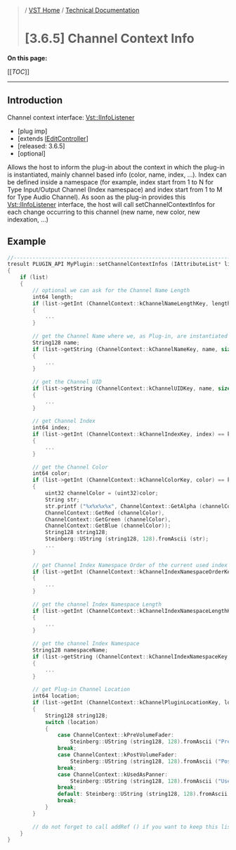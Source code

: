 >/ [VST Home](../../../index.md) / [Technical Documentation](../../Index.md)
>
># [3.6.5] Channel Context Info

**On this page:**

[[_TOC_]]

---

## Introduction

Channel context interface: [Vst::IInfoListener](https://steinbergmedia.github.io/vst3_doc/vstinterfaces/classSteinberg_1_1Vst_1_1ChannelContext_1_1IInfoListener.html)

- [plug imp]
- [extends [IEditController](https://steinbergmedia.github.io/vst3_doc/vstinterfaces/classSteinberg_1_1Vst_1_1IEditController.html)]
- [released: 3.6.5]
- [optional]

Allows the host to inform the plug-in about the context in which the plug-in is instantiated, mainly channel based info (color, name, index, ...). Index can be defined inside a namespace (for example, index start from 1 to N for Type Input/Output Channel (Index namespace) and index start from 1 to M for Type Audio Channel).
As soon as the plug-in provides this [Vst::IInfoListener](https://steinbergmedia.github.io/vst3_doc/vstinterfaces/classSteinberg_1_1Vst_1_1ChannelContext_1_1IInfoListener.html) interface, the host will call setChannelContextInfos for each change occurring to this channel (new name, new color, new indexation, ...)

## Example

``` c++
//------------------------------------------------------------------------
tresult PLUGIN_API MyPlugin::setChannelContextInfos (IAttributeList* list)
{
    if (list)
    {
        // optional we can ask for the Channel Name Length
        int64 length;
        if (list->getInt (ChannelContext::kChannelNameLengthKey, length) == kResultTrue)
        {
            ...
        }
         
        // get the Channel Name where we, as Plug-in, are instantiated
        String128 name;
        if (list->getString (ChannelContext::kChannelNameKey, name, sizeof (name)) == kResultTrue)
        {
            ...
        }
  
        // get the Channel UID
        if (list->getString (ChannelContext::kChannelUIDKey, name, sizeof (name)) == kResultTrue)
        {
            ...
        }
         
        // get Channel Index
        int64 index;
        if (list->getInt (ChannelContext::kChannelIndexKey, index) == kResultTrue)
        {
            ...
        }
         
        // get the Channel Color
        int64 color;
        if (list->getInt (ChannelContext::kChannelColorKey, color) == kResultTrue)
        {
            uint32 channelColor = (uint32)color;
            String str;
            str.printf ("%x%x%x%x", ChannelContext::GetAlpha (channelColor),
            ChannelContext::GetRed (channelColor),
            ChannelContext::GetGreen (channelColor),
            ChannelContext::GetBlue (channelColor));
            String128 string128;
            Steinberg::UString (string128, 128).fromAscii (str);
            ...
        }
  
        // get Channel Index Namespace Order of the current used index namespace
        if (list->getInt (ChannelContext::kChannelIndexNamespaceOrderKey, index) == kResultTrue)
        {
            ...
        }
     
        // get the channel Index Namespace Length
        if (list->getInt (ChannelContext::kChannelIndexNamespaceLengthKey, length) == kResultTrue)
        {
            ...
        }
         
        // get the channel Index Namespace
        String128 namespaceName;
        if (list->getString (ChannelContext::kChannelIndexNamespaceKey, namespaceName, sizeof (namespaceName)) == kResultTrue)
        {
            ...
        }
  
        // get Plug-in Channel Location
        int64 location;
        if (list->getInt (ChannelContext::kChannelPluginLocationKey, location) == kResultTrue)
        {
            String128 string128;
            switch (location)
            {
                case ChannelContext::kPreVolumeFader:
                    Steinberg::UString (string128, 128).fromAscii ("PreVolFader");
                break;
                case ChannelContext::kPostVolumeFader:
                    Steinberg::UString (string128, 128).fromAscii ("PostVolFader");
                break;
                case ChannelContext::kUsedAsPanner:
                    Steinberg::UString (string128, 128).fromAscii ("UsedAsPanner");
                break;
                default: Steinberg::UString (string128, 128).fromAscii ("unknown!");
                break;
            }
        }
         
        // do not forget to call addRef () if you want to keep this list
    }
}
```
